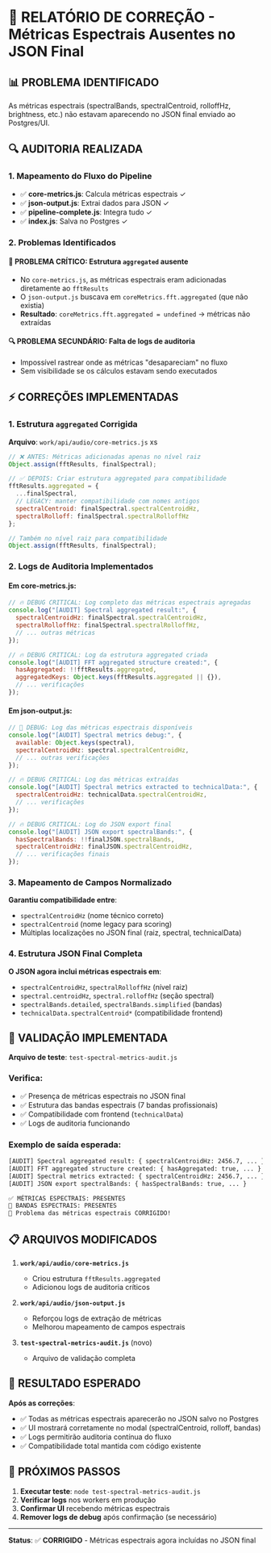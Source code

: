 # 🎯 RELATÓRIO DE CORREÇÃO - Métricas Espectrais Ausentes no JSON Final

## 📊 PROBLEMA IDENTIFICADO

As métricas espectrais (spectralBands, spectralCentroid, rolloffHz, brightness, etc.) não estavam aparecendo no JSON final enviado ao Postgres/UI.

## 🔍 AUDITORIA REALIZADA

### 1. **Mapeamento do Fluxo do Pipeline**
- ✅ **core-metrics.js**: Calcula métricas espectrais ✓
- ✅ **json-output.js**: Extrai dados para JSON ✓  
- ✅ **pipeline-complete.js**: Integra tudo ✓
- ✅ **index.js**: Salva no Postgres ✓

### 2. **Problemas Identificados**

#### 🚨 **PROBLEMA CRÍTICO**: Estrutura `aggregated` ausente
- No `core-metrics.js`, as métricas espectrais eram adicionadas diretamente ao `fftResults`
- O `json-output.js` buscava em `coreMetrics.fft.aggregated` (que não existia)
- **Resultado**: `coreMetrics.fft.aggregated = undefined` → métricas não extraídas

#### 🔍 **PROBLEMA SECUNDÁRIO**: Falta de logs de auditoria  
- Impossível rastrear onde as métricas "desapareciam" no fluxo
- Sem visibilidade se os cálculos estavam sendo executados

## ⚡ CORREÇÕES IMPLEMENTADAS

### 1. **Estrutura `aggregated` Corrigida**
**Arquivo**: `work/api/audio/core-metrics.js`
xs
```javascript
// ❌ ANTES: Métricas adicionadas apenas no nível raiz
Object.assign(fftResults, finalSpectral);

// ✅ DEPOIS: Criar estrutura aggregated para compatibilidade 
fftResults.aggregated = {
  ...finalSpectral,
  // LEGACY: manter compatibilidade com nomes antigos
  spectralCentroid: finalSpectral.spectralCentroidHz,
  spectralRolloff: finalSpectral.spectralRolloffHz
};

// Também no nível raiz para compatibilidade
Object.assign(fftResults, finalSpectral);
```

### 2. **Logs de Auditoria Implementados**

#### **Em core-metrics.js**:
```javascript
// 🔥 DEBUG CRITICAL: Log completo das métricas espectrais agregadas
console.log("[AUDIT] Spectral aggregated result:", {
  spectralCentroidHz: finalSpectral.spectralCentroidHz,
  spectralRolloffHz: finalSpectral.spectralRolloffHz,
  // ... outras métricas
});

// 🔥 DEBUG CRITICAL: Log da estrutura aggregated criada
console.log("[AUDIT] FFT aggregated structure created:", {
  hasAggregated: !!fftResults.aggregated,
  aggregatedKeys: Object.keys(fftResults.aggregated || {}),
  // ... verificações
});
```

#### **Em json-output.js**:
```javascript
// 🔬 DEBUG: Log das métricas espectrais disponíveis
console.log("[AUDIT] Spectral metrics debug:", {
  available: Object.keys(spectral),
  spectralCentroidHz: spectral.spectralCentroidHz,
  // ... outras verificações
});

// 🔥 DEBUG CRITICAL: Log das métricas extraídas
console.log("[AUDIT] Spectral metrics extracted to technicalData:", {
  spectralCentroidHz: technicalData.spectralCentroidHz,
  // ... verificações
});

// 🔥 DEBUG CRITICAL: Log do JSON export final
console.log("[AUDIT] JSON export spectralBands:", {
  hasSpectralBands: !!finalJSON.spectralBands,
  spectralCentroidHz: finalJSON.spectralCentroidHz,
  // ... verificações finais
});
```

### 3. **Mapeamento de Campos Normalizado**

**Garantiu compatibilidade entre**:
- `spectralCentroidHz` (nome técnico correto)
- `spectralCentroid` (nome legacy para scoring)
- Múltiplas localizações no JSON final (raiz, spectral, technicalData)

### 4. **Estrutura JSON Final Completa**

**O JSON agora inclui métricas espectrais em**:
- `spectralCentroidHz`, `spectralRolloffHz` (nível raiz)
- `spectral.centroidHz`, `spectral.rolloffHz` (seção spectral)  
- `spectralBands.detailed`, `spectralBands.simplified` (bandas)
- `technicalData.spectralCentroid*` (compatibilidade frontend)

## 🧪 VALIDAÇÃO IMPLEMENTADA

**Arquivo de teste**: `test-spectral-metrics-audit.js`

### Verifica:
- ✅ Presença de métricas espectrais no JSON final
- ✅ Estrutura das bandas espectrais (7 bandas profissionais)
- ✅ Compatibilidade com frontend (`technicalData`)
- ✅ Logs de auditoria funcionando

### Exemplo de saída esperada:
```bash
[AUDIT] Spectral aggregated result: { spectralCentroidHz: 2456.7, ... }
[AUDIT] FFT aggregated structure created: { hasAggregated: true, ... }
[AUDIT] Spectral metrics extracted: { spectralCentroidHz: 2456.7, ... }
[AUDIT] JSON export spectralBands: { hasSpectralBands: true, ... }

✅ MÉTRICAS ESPECTRAIS: PRESENTES
🌈 BANDAS ESPECTRAIS: PRESENTES
🎉 Problema das métricas espectrais CORRIGIDO!
```

## 📋 ARQUIVOS MODIFICADOS

1. **`work/api/audio/core-metrics.js`**
   - Criou estrutura `fftResults.aggregated`
   - Adicionou logs de auditoria críticos
   
2. **`work/api/audio/json-output.js`**
   - Reforçou logs de extração de métricas
   - Melhorou mapeamento de campos espectrais
   
3. **`test-spectral-metrics-audit.js`** (novo)
   - Arquivo de validação completa

## 🎯 RESULTADO ESPERADO

**Após as correções**:
- ✅ Todas as métricas espectrais aparecerão no JSON salvo no Postgres
- ✅ UI mostrará corretamente no modal (spectralCentroid, rolloff, bandas)  
- ✅ Logs permitirão auditoria contínua do fluxo
- ✅ Compatibilidade total mantida com código existente

## 🚀 PRÓXIMOS PASSOS

1. **Executar teste**: `node test-spectral-metrics-audit.js`
2. **Verificar logs** nos workers em produção
3. **Confirmar UI** recebendo métricas espectrais
4. **Remover logs de debug** após confirmação (se necessário)

---

**Status**: ✅ **CORRIGIDO** - Métricas espectrais agora incluídas no JSON final